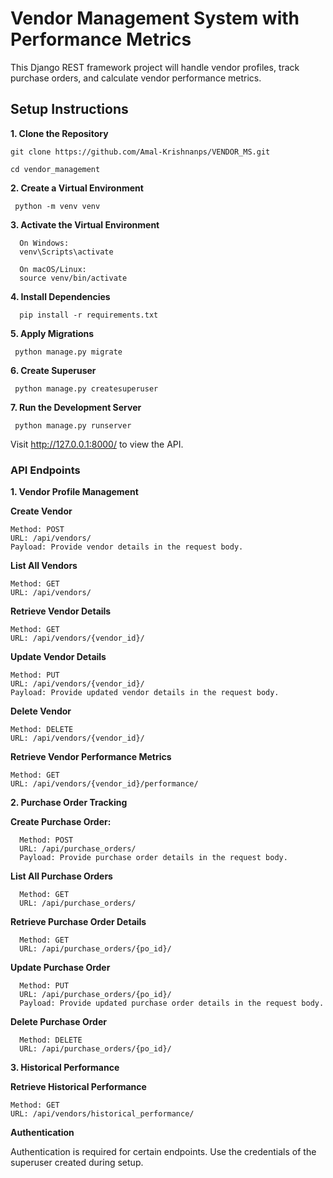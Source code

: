 # Vendor Management System with Performance Metrics
This Django REST framework project will handle vendor profiles, track purchase orders, and calculate vendor performance metrics.

## Setup Instructions
**1. Clone the Repository**

    git clone https://github.com/Amal-Krishnanps/VENDOR_MS.git
    
    cd vendor_management

**2. Create a Virtual Environment**
   
     python -m venv venv
   
 **3. Activate the Virtual Environment**
 
      On Windows:
      venv\Scripts\activate
     
      On macOS/Linux:
      source venv/bin/activate
   
**4. Install Dependencies**

      pip install -r requirements.txt

**5. Apply Migrations**

     python manage.py migrate

**6. Create Superuser**

     python manage.py createsuperuser

**7. Run the Development Server**

     python manage.py runserver

Visit http://127.0.0.1:8000/ to view the API.

### API Endpoints

**1. Vendor Profile Management**
   
   **Create Vendor**
    
    Method: POST
    URL: /api/vendors/
    Payload: Provide vendor details in the request body.

  **List All Vendors**

    Method: GET
    URL: /api/vendors/

  **Retrieve Vendor Details**

    Method: GET
    URL: /api/vendors/{vendor_id}/

  **Update Vendor Details**

    Method: PUT
    URL: /api/vendors/{vendor_id}/
    Payload: Provide updated vendor details in the request body.

  **Delete Vendor**

    Method: DELETE
    URL: /api/vendors/{vendor_id}/

  **Retrieve Vendor Performance Metrics**
  
    Method: GET
    URL: /api/vendors/{vendor_id}/performance/
    
**2. Purchase Order Tracking**

  **Create Purchase Order:**
  
      Method: POST
      URL: /api/purchase_orders/
      Payload: Provide purchase order details in the request body.

  **List All Purchase Orders**
  
      Method: GET
      URL: /api/purchase_orders/

  **Retrieve Purchase Order Details**
  
      Method: GET
      URL: /api/purchase_orders/{po_id}/

  **Update Purchase Order**
  
      Method: PUT
      URL: /api/purchase_orders/{po_id}/
      Payload: Provide updated purchase order details in the request body.

  **Delete Purchase Order**
  
      Method: DELETE
      URL: /api/purchase_orders/{po_id}/

**3. Historical Performance**

  **Retrieve Historical Performance**
  
    Method: GET
    URL: /api/vendors/historical_performance/

  **Authentication**

Authentication is required for certain endpoints. Use the credentials of the superuser created during setup.



